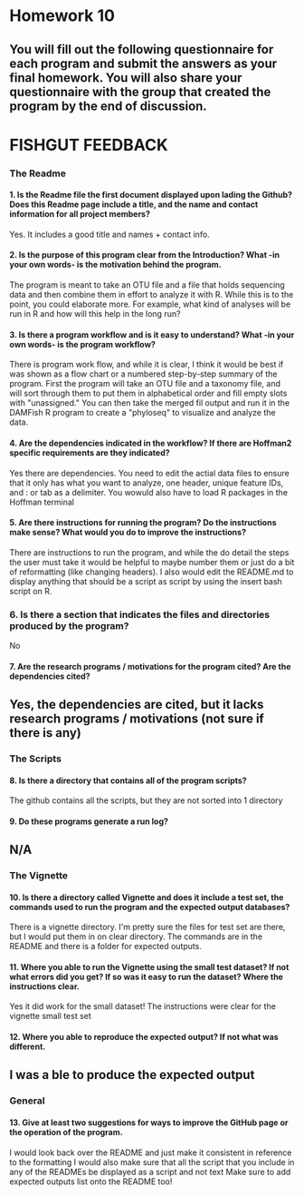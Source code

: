 # Homework 10

You will fill out the following
questionnaire for each program and submit the answers as your final homework. You will
also share your questionnaire with the group that created the program __by the end of discussion__.
---
# FISHGUT FEEDBACK

### The Readme

#### 1. Is the Readme file the first document displayed upon lading the Github?  Does this Readme page include a title, and the name and contact information for all project members?
Yes. It includes a good title and names + contact info.

#### 2. Is the purpose of this program clear from the Introduction?  What -in your own words- is the motivation behind the program.
The program is meant to take an OTU file and a file that holds sequencing data and then combine them in effort to analyze it with R. While this is to the point, you could elaborate more. For example, what kind of analyses will be run in R and how will this help in the long run?

#### 3. Is there a program workflow and is it easy to understand?  What -in your own words- is the program workflow?
There is  program work flow, and while it is clear, I think it would be best if was shown as a flow chart or a numbered step-by-step summary of the program. First the program will take an OTU file and a taxonomy file, and will sort through them to put them in alphabetical order and fill empty slots with "unassigned." You can then take the merged fil output and run it in the DAMFish R program to create a "phyloseq" to visualize and analyze the data.

#### 4. Are the dependencies indicated in the workflow?  If there are Hoffman2 specific requirements are they indicated?
Yes there are dependencies. You need to edit the actial data files to ensure that it only has what you want to analyze, one header, unique feature IDs, and : or tab as a delimiter. You wowuld also have to load R packages in the Hoffman terminal

#### 5. Are there instructions for running the program?  Do the instructions make sense?  What would you do to improve the instructions?
There are instructions to run the program, and while the do detail the steps the user must take it would be helpful to maybe number them or just do a bit of reformatting (like changing headers). I also would edit the README.md to display anything that should be a script as script by using the insert bash script on R.

### 6. Is there a section that indicates the files and directories produced by the program?
No

#### 7. Are the research programs / motivations for the program cited?  Are the dependencies cited?
Yes, the dependencies are cited, but it lacks  research programs / motivations (not sure if there is any)
---

### The Scripts

#### 8. Is there a directory that contains all of the program scripts?
The github contains all the scripts, but they are not sorted into 1 directory

#### 9. Do these programs generate a run log?
N/A
---

### The Vignette

#### 10. Is there a directory called Vignette and does it include a test set, the commands used to run the program and the expected output databases?
There is a vignette directory. I'm pretty sure the files for test set are there, but I would put them in on clear directory. The commands are in the README and there is a folder for expected outputs. 

#### 11. Where you able to run the Vignette using the small test dataset? If not what errors did you get?  If so was it easy to run the dataset?  Where the instructions clear.
Yes it did work for the small dataset! The instructions were clear for the vignette small test set

#### 12. Where you able to reproduce the expected output?  If not what was different.
I was a ble to produce the expected output
---

### General

#### 13. Give __at least two__ suggestions for ways to improve the GitHub page or the operation of the program.
I would look back over the README and just make it consistent in reference to the formatting 
I would also make sure that all the script that you include in any of the READMEs be displayed as a script and not text
Make sure to add expected outputs list onto the README too!